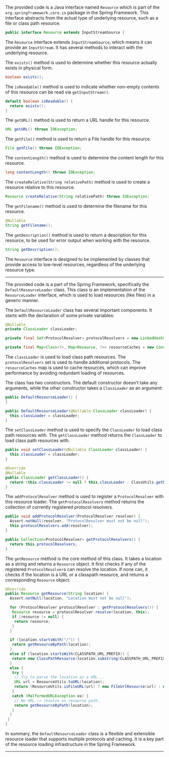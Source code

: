 The provided code is a Java interface named `Resource` which is part of the `org.springframework.core.io` package in the Spring Framework. This interface abstracts from the actual type of underlying resource, such as a file or class path resource.

```java
public interface Resource extends InputStreamSource {
```

The `Resource` interface extends `InputStreamSource`, which means it can provide an `InputStream`. It has several methods to interact with the underlying resource.

The `exists()` method is used to determine whether this resource actually exists in physical form.

```java
boolean exists();
```

The `isReadable()` method is used to indicate whether non-empty contents of this resource can be read via `getInputStream()`.

```java
default boolean isReadable() {
  return exists();
}
```

The `getURL()` method is used to return a URL handle for this resource.

```java
URL getURL() throws IOException;
```

The `getFile()` method is used to return a File handle for this resource.

```java
File getFile() throws IOException;
```

The `contentLength()` method is used to determine the content length for this resource.

```java
long contentLength() throws IOException;
```

The `createRelative(String relativePath)` method is used to create a resource relative to this resource.

```java
Resource createRelative(String relativePath) throws IOException;
```

The `getFilename()` method is used to determine the filename for this resource.

```java
@Nullable
String getFilename();
```

The `getDescription()` method is used to return a description for this resource, to be used for error output when working with the resource.

```java
String getDescription();
```

The `Resource` interface is designed to be implemented by classes that provide access to low-level resources, regardless of the underlying resource type.


---

The provided code is a part of the Spring Framework, specifically the `DefaultResourceLoader` class. This class is an implementation of the `ResourceLoader` interface, which is used to load resources (like files) in a generic manner.

The `DefaultResourceLoader` class has several important components. It starts with the declaration of some private variables:

```java
@Nullable
private ClassLoader classLoader;

private final Set<ProtocolResolver> protocolResolvers = new LinkedHashSet<>(4);

private final Map<Class<?>, Map<Resource, ?>> resourceCaches = new ConcurrentHashMap<>(4);
```

The `classLoader` is used to load class path resources. The `protocolResolvers` set is used to handle additional protocols. The `resourceCaches` map is used to cache resources, which can improve performance by avoiding redundant loading of resources.

The class has two constructors. The default constructor doesn't take any arguments, while the other constructor takes a `ClassLoader` as an argument:

```java
public DefaultResourceLoader() {
}

public DefaultResourceLoader(@Nullable ClassLoader classLoader) {
  this.classLoader = classLoader;
}
```

The `setClassLoader` method is used to specify the `ClassLoader` to load class path resources with. The `getClassLoader` method returns the `ClassLoader` to load class path resources with.

```java
public void setClassLoader(@Nullable ClassLoader classLoader) {
  this.classLoader = classLoader;
}

@Override
@Nullable
public ClassLoader getClassLoader() {
  return (this.classLoader != null ? this.classLoader : ClassUtils.getDefaultClassLoader());
}
```

The `addProtocolResolver` method is used to register a `ProtocolResolver` with this resource loader. The `getProtocolResolvers` method returns the collection of currently registered protocol resolvers.

```java
public void addProtocolResolver(ProtocolResolver resolver) {
  Assert.notNull(resolver, "ProtocolResolver must not be null");
  this.protocolResolvers.add(resolver);
}

public Collection<ProtocolResolver> getProtocolResolvers() {
  return this.protocolResolvers;
}
```

The `getResource` method is the core method of this class. It takes a location as a string and returns a `Resource` object. It first checks if any of the registered `ProtocolResolver`s can resolve the location. If none can, it checks if the location is a URL or a classpath resource, and returns a corresponding `Resource` object.

```java
@Override
public Resource getResource(String location) {
  Assert.notNull(location, "Location must not be null");

  for (ProtocolResolver protocolResolver : getProtocolResolvers()) {
   Resource resource = protocolResolver.resolve(location, this);
   if (resource != null) {
    return resource;
   }
  }

  if (location.startsWith("/")) {
   return getResourceByPath(location);
  }
  else if (location.startsWith(CLASSPATH_URL_PREFIX)) {
   return new ClassPathResource(location.substring(CLASSPATH_URL_PREFIX.length()), getClassLoader());
  }
  else {
   try {
    // Try to parse the location as a URL...
    URL url = ResourceUtils.toURL(location);
    return (ResourceUtils.isFileURL(url) ? new FileUrlResource(url) : new UrlResource(url));
   }
   catch (MalformedURLException ex) {
    // No URL -> resolve as resource path.
    return getResourceByPath(location);
   }
  }
 }
}
```

In summary, the `DefaultResourceLoader` class is a flexible and extensible resource loader that supports multiple protocols and caching. It is a key part of the resource loading infrastructure in the Spring Framework.


---

